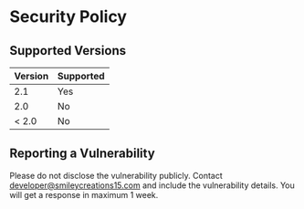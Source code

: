 # Security Policy

## Supported Versions

| Version | Supported          |
| ------- | ------------------ |
| 2.1   | Yes                 |
| 2.0   | No                 |
| < 2.0   | No                 |

## Reporting a Vulnerability

Please do not disclose the vulnerability publicly.
Contact developer@smileycreations15.com and include the vulnerability details.
You will get a response in maximum 1 week.
